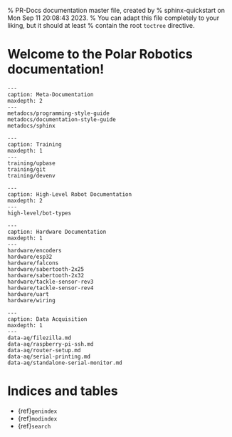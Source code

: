% PR-Docs documentation master file, created by
% sphinx-quickstart on Mon Sep 11 20:08:43 2023.
% You can adapt this file completely to your liking, but it should at least
% contain the root `toctree` directive.

# Welcome to the Polar Robotics documentation!

```{toctree}
---
caption: Meta-Documentation
maxdepth: 2
---
metadocs/programming-style-guide
metadocs/documentation-style-guide
metadocs/sphinx
```

```{toctree}
---
caption: Training
maxdepth: 1
---
training/upbase
training/git
training/devenv
```

```{toctree}
---
caption: High-Level Robot Documentation
maxdepth: 2
---
high-level/bot-types
```

```{toctree}
---
caption: Hardware Documentation
maxdepth: 1
---
hardware/encoders
hardware/esp32
hardware/falcons
hardware/sabertooth-2x25
hardware/sabertooth-2x32
hardware/tackle-sensor-rev3
hardware/tackle-sensor-rev4
hardware/uart
hardware/wiring
```

```{toctree}
---
caption: Data Acquisition
maxdepth: 1
---
data-aq/filezilla.md
data-aq/raspberry-pi-ssh.md
data-aq/router-setup.md
data-aq/serial-printing.md
data-aq/standalone-serial-monitor.md
```

# Indices and tables

- {ref}`genindex`
- {ref}`modindex`
- {ref}`search`
